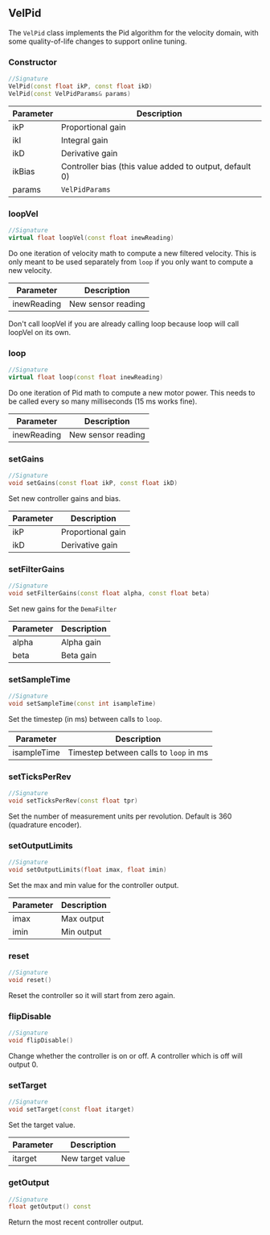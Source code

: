 ## VelPid

The `VelPid` class implements the Pid algorithm for the velocity domain, with some quality-of-life changes to support online tuning.

### Constructor

```c++
//Signature
VelPid(const float ikP, const float ikD)
VelPid(const VelPidParams& params)
```

Parameter | Description
----------|------------
ikP | Proportional gain
ikI | Integral gain
ikD | Derivative gain
ikBias | Controller bias (this value added to output, default 0)
params | `VelPidParams`

### loopVel

```c++
//Signature
virtual float loopVel(const float inewReading)
```

Do one iteration of velocity math to compute a new filtered velocity. This is only meant to be used separately from `loop` if you only want to compute a new velocity.

Parameter | Description
----------|------------
inewReading | New sensor reading

<aside class="notice">
Don't call loopVel if you are already calling loop because loop will call loopVel on its own.
</aside>

### loop

```c++
//Signature
virtual float loop(const float inewReading)
```

Do one iteration of Pid math to compute a new motor power. This needs to be called every so many milliseconds (15 ms works fine).

Parameter | Description
----------|------------
inewReading | New sensor reading

### setGains

```c++
//Signature
void setGains(const float ikP, const float ikD)
```

Set new controller gains and bias.

Parameter | Description
----------|------------
ikP | Proportional gain
ikD | Derivative gain

### setFilterGains

```c++
//Signature
void setFilterGains(const float alpha, const float beta)
```

Set new gains for the `DemaFilter`

Parameter | Description
----------|------------
alpha | Alpha gain
beta | Beta gain

### setSampleTime

```c++
//Signature
void setSampleTime(const int isampleTime)
```

Set the timestep (in ms) between calls to `loop`.

Parameter | Description
----------|------------
isampleTime | Timestep between calls to `loop` in ms

### setTicksPerRev

```c++
//Signature
void setTicksPerRev(const float tpr)
```

Set the number of measurement units per revolution. Default is 360 (quadrature encoder).

### setOutputLimits

```c++
//Signature
void setOutputLimits(float imax, float imin)
```

Set the max and min value for the controller output.

Parameter | Description
----------|------------
imax | Max output
imin | Min output

### reset

```c++
//Signature
void reset()
```

Reset the controller so it will start from zero again.

### flipDisable

```c++
//Signature
void flipDisable()
```

Change whether the controller is on or off. A controller which is off will output 0.

### setTarget

```c++
//Signature
void setTarget(const float itarget)
```

Set the target value.

Parameter | Description
----------|------------
itarget | New target value

### getOutput

```c++
//Signature
float getOutput() const
```

Return the most recent controller output.
